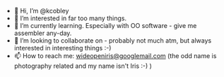 - 👋 Hi, I’m @kcobley
- 👀 I’m interested in far too many things.
- 🌱 I’m currently learning. Especially with OO software - give me assembler any-day.
- 💞️ I’m looking to collaborate on - probably not much atm, but always interested in interesting things :-)
- 📫 How to reach me: wideopeniris@googlemail.com (the odd name is photography related and my name isn't Iris :-) )

<!---
kcobley/kcobley is a ✨ special ✨ repository because its `README.md` (this file) appears on your GitHub profile.
You can click the Preview link to take a look at your changes.
--->

